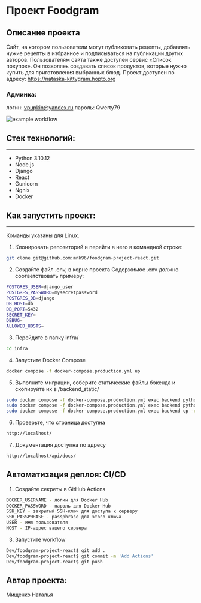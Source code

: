 #  Проект Foodgram

## Описание проекта
Cайт, на котором пользователи могут публиковать рецепты, добавлять чужие рецепты в избранное и подписываться на публикации других авторов. Пользователям сайта также доступен сервис «Список покупок». Он позволяеь создавать список продуктов, которые нужно купить для приготовления выбранных блюд.
Проект доступен по адресу: https://nataska-kittygram.hopto.org
### Админка: 
логин: vpupkin@yandex.ru
пароль: Qwerty79

![example workflow](https://github.com/mnk96/kittygram_final/actions/workflows/main.yml/badge.svg?event=push)

## Стек технологий:
____
* Python 3.10.12
* Node.js
* Django
* React
* Gunicorn
* Ngnix
* Docker

## Как запустить проект:
____
Команды указаны для Linux.
1. Клонировать репозиторий и перейти в него в командной строке:
```sh
git clone git@github.com:mnk96/foodgram-project-react.git
```
2. Создайте файл .env, в корне проекта
Содержимое .env должно соответствовать примеру:
```sh
POSTGRES_USER=django_user
POSTGRES_PASSWORD=mysecretpassword
POSTGRES_DB=django
DB_HOST=db
DB_PORT=5432
SECRET_KEY=
DEBUG=
ALLOWED_HOSTS=
```
3. Перейдите в папку infra/
```sh
cd infra
```
4. Запустите Docker Compose
```sh
docker compose -f docker-compose.production.yml up 
```
5. Выполните миграции, соберите статические файлы бэкенда и скопируйте их в /backend_static/
```sh
sudo docker compose -f docker-compose.production.yml exec backend python manage.py migrate
sudo docker compose -f docker-compose.production.yml exec backend python manage.py collectstatic
sudo docker compose -f docker-compose.production.yml exec backend cp -r /app/static/. /backend_static/
```
6. Проверьте, что страница доступна
```sh
http://localhost/
```
7. Документация доступна по адресу
```sh
http://localhost/api/docs/
```

## Автоматизация деплоя: CI/CD

1. Создайте секреты в GitHub Actions
```sh
DOCKER_USERNAME - логин для Docker Hub
DOCKER_PASSWORD - пароль для Docker Hub
SSH_KEY - закрытый SSH-ключ для доступа к серверу
SSH_PASSPHRASE - passphrase для этого ключа
USER - имя пользователя
HOST - IP-адрес вашего сервера
```

3. Запустите workflow
```sh
Dev/foodgram-project-react$ git add .
Dev/foodgram-project-react$ git commit -m 'Add Actions'
Dev/foodgram-project-react$ git push 
```
## Автор проекта:
Мищенко Наталья
